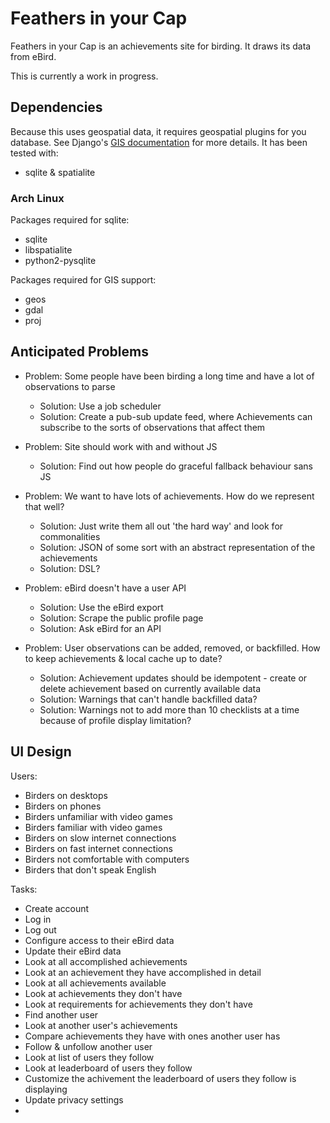 # Feathers in your Cap

Feathers in your Cap is an achievements site for birding.
It draws its data from eBird.

This is currently a work in progress.


## Dependencies

Because this uses geospatial data, it requires geospatial plugins for you database.
See Django's [GIS documentation](https://docs.djangoproject.com/en/1.11/ref/contrib/gis/) for more details.
It has been tested with:

* sqlite & spatialite


### Arch Linux

Packages required for sqlite:

* sqlite
* libspatialite
* python2-pysqlite

Packages required for GIS support:

* geos
* gdal
* proj


## Anticipated Problems

* Problem: Some people have been birding a long time and have a lot of observations to parse
  * Solution: Use a job scheduler
  * Solution: Create a pub-sub update feed, where Achievements can subscribe to the sorts of observations that affect them

* Problem: Site should work with and without JS
  * Solution: Find out how people do graceful fallback behaviour sans JS

* Problem: We want to have lots of achievements. How do we represent that well?
  * Solution: Just write them all out 'the hard way' and look for commonalities
  * Solution: JSON of some sort with an abstract representation of the achievements
  * Solution: DSL?

* Problem: eBird doesn't have a user API
  * Solution: Use the eBird export
  * Solution: Scrape the public profile page
  * Solution: Ask eBird for an API

* Problem: User observations can be added, removed, or backfilled. How to keep achievements & local cache up to date?
  * Solution: Achievement updates should be idempotent - create or delete achievement based on currently available data
  * Solution: Warnings that can't handle backfilled data?
  * Solution: Warnings not to add more than 10 checklists at a time because of profile display limitation?

## UI Design

Users:
* Birders on desktops
* Birders on phones
* Birders unfamiliar with video games
* Birders familiar with video games
* Birders on slow internet connections
* Birders on fast internet connections
* Birders not comfortable with computers
* Birders that don't speak English

Tasks:
* Create account
* Log in
* Log out
* Configure access to their eBird data
* Update their eBird data
* Look at all accomplished achievements
* Look at an achievement they have accomplished in detail
* Look at all achievements available
* Look at achievements they don't have
* Look at requirements for achievements they don't have
* Find another user
* Look at another user's achievements
* Compare achievements they have with ones another user has
* Follow & unfollow another user
* Look at list of users they follow
* Look at leaderboard of users they follow
* Customize the achivement the leaderboard of users they follow is displaying
* Update privacy settings
* 
